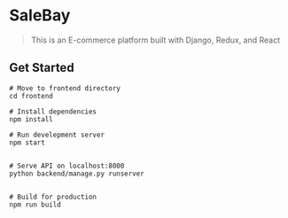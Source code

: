 # SaleBay
> This is an E-commerce platform built with Django, Redux, and React

## Get Started
```
# Move to frontend directory
cd frontend

# Install dependencies
npm install

# Run develepment server
npm start


# Serve API on localhost:8000
python backend/manage.py runserver


# Build for production
npm run build
```
